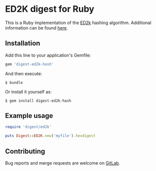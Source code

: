 # ED2K digest for Ruby

This is a Ruby implementation of the [ED2k](https://en.wikipedia.org/wiki/Ed2k_URI_scheme#eD2k_hash_algorithm) hashing algorithm.
Additional information can be found [here](http://wiki.anidb.net/w/Ed2k-hash).


## Installation

Add this line to your application's Gemfile:

```ruby
gem 'digest-ed2k-hash'
```

And then execute:

    $ bundle

Or install it yourself as:

    $ gem install digest-ed2k-hash


## Example usage

```ruby
require 'digest/ed2k'

puts Digest::ED2K.new('myfile').hexdigest
```


## Contributing

Bug reports and merge requests are welcome on [GitLab](https://gitlab.com/valeth/digest-ed2k-hash.rb).
